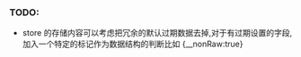 <!--
 * @Author: None
 * @LastEditors: None
 * @Date: 2020-10-11 12:11:48
 * @LastEditTime: 2020-10-11 12:16:09
-->
### TODO:

- store 的存储内容可以考虑把冗余的默认过期数据去掉,对于有过期设置的字段,加入一个特定的标记作为数据结构的判断比如 {__nonRaw:true}
